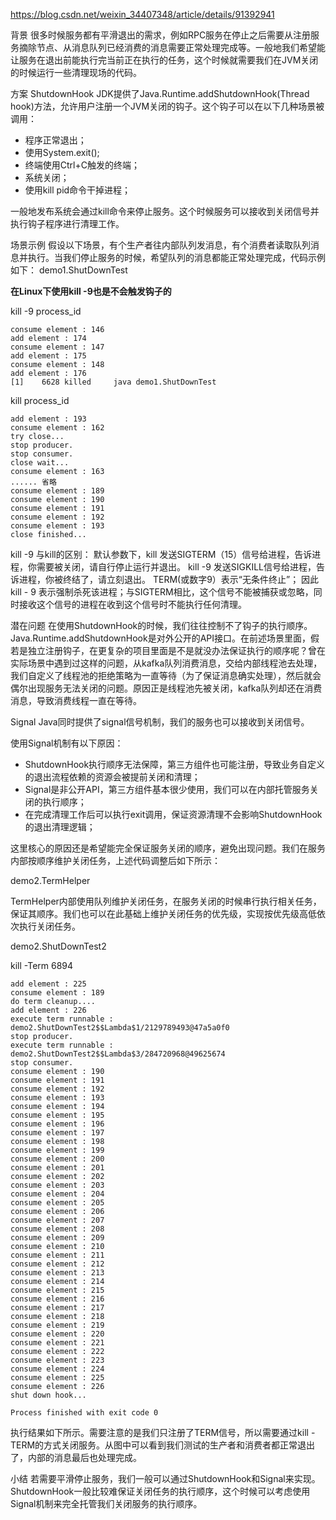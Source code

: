 https://blog.csdn.net/weixin_34407348/article/details/91392941

背景
很多时候服务都有平滑退出的需求，例如RPC服务在停止之后需要从注册服务摘除节点、从消息队列已经消费的消息需要正常处理完成等。一般地我们希望能让服务在退出前能执行完当前正在执行的任务，这个时候就需要我们在JVM关闭的时候运行一些清理现场的代码。

方案
ShutdownHook
JDK提供了Java.Runtime.addShutdownHook(Thread hook)方法，允许用户注册一个JVM关闭的钩子。这个钩子可以在以下几种场景被调用：

- 程序正常退出；
- 使用System.exit();
- 终端使用Ctrl+C触发的终端；
- 系统关闭；
- 使用kill pid命令干掉进程；

一般地发布系统会通过kill命令来停止服务。这个时候服务可以接收到关闭信号并执行钩子程序进行清理工作。

场景示例
假设以下场景，有个生产者往内部队列发消息，有个消费者读取队列消息并执行。当我们停止服务的时候，希望队列的消息都能正常处理完成，代码示例如下：
demo1.ShutDownTest







**在Linux下使用kill -9也是不会触发钩子的**

kill -9 process_id
```
consume element : 146
add element : 174
consume element : 147
add element : 175
consume element : 148
add element : 176
[1]    6628 killed     java demo1.ShutDownTest
```


kill process_id
```
add element : 193
consume element : 162
try close...
stop producer.
stop consumer.
close wait...
consume element : 163
...... 省略
consume element : 189
consume element : 190
consume element : 191
consume element : 192
consume element : 193
close finished...
```


kill -9 与kill的区别：
默认参数下，kill 发送SIGTERM（15）信号给进程，告诉进程，你需要被关闭，请自行停止运行并退出。
kill -9 发送SIGKILL信号给进程，告诉进程，你被终结了，请立刻退出。
TERM(或数字9）表示“无条件终止”；
因此 kill - 9 表示强制杀死该进程；与SIGTERM相比，这个信号不能被捕获或忽略，同时接收这个信号的进程在收到这个信号时不能执行任何清理。




潜在问题
在使用ShutdownHook的时候，我们往往控制不了钩子的执行顺序。Java.Runtime.addShutdownHook是对外公开的API接口。在前述场景里面，假若是独立注册钩子，在更复杂的项目里面是不是就没办法保证执行的顺序呢？曾在实际场景中遇到过这样的问题，从kafka队列消费消息，交给内部线程池去处理，我们自定义了线程池的拒绝策略为一直等待（为了保证消息确实处理），然后就会偶尔出现服务无法关闭的问题。原因正是线程池先被关闭，kafka队列却还在消费消息，导致消费线程一直在等待。

Signal
Java同时提供了signal信号机制，我们的服务也可以接收到关闭信号。

使用Signal机制有以下原因：

- ShutdownHook执行顺序无法保障，第三方组件也可能注册，导致业务自定义的退出流程依赖的资源会被提前关闭和清理；
- Signal是非公开API，第三方组件基本很少使用，我们可以在内部托管服务关闭的执行顺序；
- 在完成清理工作后可以执行exit调用，保证资源清理不会影响ShutdownHook的退出清理逻辑；

这里核心的原因还是希望能完全保证服务关闭的顺序，避免出现问题。我们在服务内部按顺序维护关闭任务，上述代码调整后如下所示：

demo2.TermHelper

TermHelper内部使用队列维护关闭任务，在服务关闭的时候串行执行相关任务，保证其顺序。我们也可以在此基础上维护关闭任务的优先级，实现按优先级高低依次执行关闭任务。

demo2.ShutDownTest2




kill -Term 6894
```
add element : 225
consume element : 189
do term cleanup....
add element : 226
execute term runnable : demo2.ShutDownTest2$$Lambda$1/2129789493@47a5a0f0
stop producer.
execute term runnable : demo2.ShutDownTest2$$Lambda$3/284720968@49625674
stop consumer.
consume element : 190
consume element : 191
consume element : 192
consume element : 193
consume element : 194
consume element : 195
consume element : 196
consume element : 197
consume element : 198
consume element : 199
consume element : 200
consume element : 201
consume element : 202
consume element : 203
consume element : 204
consume element : 205
consume element : 206
consume element : 207
consume element : 208
consume element : 209
consume element : 210
consume element : 211
consume element : 212
consume element : 213
consume element : 214
consume element : 215
consume element : 216
consume element : 217
consume element : 218
consume element : 219
consume element : 220
consume element : 221
consume element : 222
consume element : 223
consume element : 224
consume element : 225
consume element : 226
shut down hook...

Process finished with exit code 0

```


执行结果如下所示。需要注意的是我们只注册了TERM信号，所以需要通过kill -TERM的方式关闭服务。从图中可以看到我们测试的生产者和消费者都正常退出了，内部的消息最后也处理完成。

小结
若需要平滑停止服务，我们一般可以通过ShutdownHook和Signal来实现。ShutdownHook一般比较难保证关闭任务的执行顺序，这个时候可以考虑使用Signal机制来完全托管我们关闭服务的执行顺序。